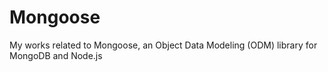 # Mongoose
My works related to Mongoose, an Object Data Modeling (ODM) library for MongoDB and Node.js

